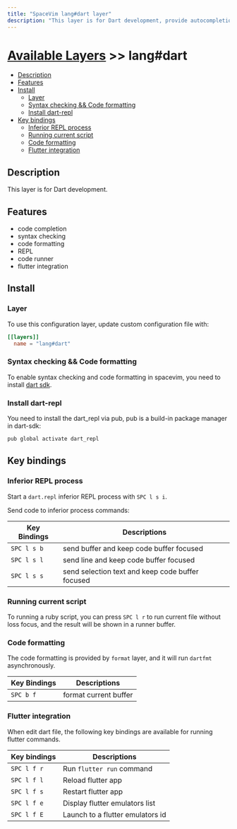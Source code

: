 ```yaml
---
title: "SpaceVim lang#dart layer"
description: "This layer is for Dart development, provide autocompletion, syntax checking, code format for Dart file."
---
```


# [Available Layers](../../) >> lang#dart

<!-- vim-markdown-toc GFM -->

- [Description](#description)
- [Features](#features)
- [Install](#install)
  - [Layer](#layer)
  - [Syntax checking && Code formatting](#syntax-checking--code-formatting)
  - [Install dart-repl](#install-dart-repl)
- [Key bindings](#key-bindings)
  - [Inferior REPL process](#inferior-repl-process)
  - [Running current script](#running-current-script)
  - [Code formatting](#code-formatting)
  - [Flutter integration](#flutter-integration)

<!-- vim-markdown-toc -->

## Description

This layer is for Dart development.

## Features

- code completion
- syntax checking
- code formatting
- REPL
- code runner
- flutter integration

## Install

### Layer

To use this configuration layer, update custom configuration file with:

```toml
[[layers]]
  name = "lang#dart"
```

### Syntax checking && Code formatting

To enable syntax checking and code formatting in spacevim,
you need to install [dart sdk](https://github.com/dart-lang/sdk).

### Install dart-repl

You need to install the dart_repl via pub, pub is a build-in package manager in dart-sdk:

```sh
pub global activate dart_repl
```

## Key bindings

### Inferior REPL process

Start a `dart.repl` inferior REPL process with `SPC l s i`.

Send code to inferior process commands:

| Key Bindings | Descriptions                                     |
| ------------ | ------------------------------------------------ |
| `SPC l s b`  | send buffer and keep code buffer focused         |
| `SPC l s l`  | send line and keep code buffer focused           |
| `SPC l s s`  | send selection text and keep code buffer focused |

### Running current script

To running a ruby script, you can press `SPC l r` to run current file without loss focus, and the result will be shown in a runner buffer.

### Code formatting

The code formatting is provided by `format` layer, and it will run `dartfmt` asynchronously.

| Key Bindings | Descriptions          |
| ------------ | --------------------- |
| `SPC b f`    | format current buffer |

### Flutter integration

When edit dart file, the following key bindings are available for running flutter commands.

| Key bindings | Descriptions                     |
| ------------ | -------------------------------- |
| `SPC l f r`  | Run `flutter run` command        |
| `SPC l f l`  | Reload flutter app               |
| `SPC l f s`  | Restart flutter app              |
| `SPC l f e`  | Display flutter emulators list   |
| `SPC l f E`  | Launch to a flutter emulators id |
